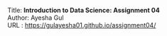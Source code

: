 Title: **Introduction to Data Science: Assignment 04** <br>
Author: Ayesha Gul<br>
URL : https://gulayesha01.github.io/assignment04/

